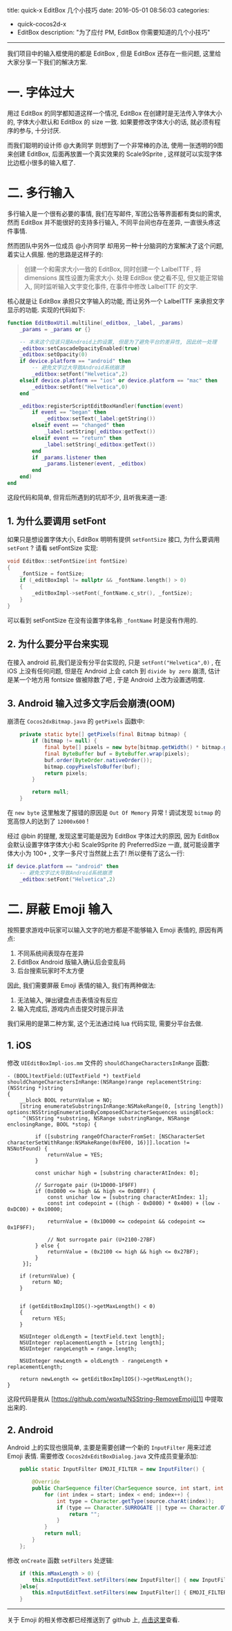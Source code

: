 title: quick-x EditBox 几个小技巧
date: 2016-05-01 08:56:03
categories:
- quick-cocos2d-x
- EditBox
description: "为了应付 PM, EditBox 你需要知道的几个小技巧"
---

我们项目中的输入框使用的都是 EditBox , 但是 EditBox 还存在一些问题, 这里给大家分享一下我们的解决方案.

# 一. 字体过大

用过 EditBox 的同学都知道这样一个情况, EditBox 在创建时是无法传入字体大小的, 字体大小默认和 EditBox 的 size 一致. 如果要修改字体大小的话, 就必须有程序的参与, 十分讨厌.

而我们聪明的设计师 @大勇同学 则想到了一个非常棒的办法, 使用一张透明的9图来创建 EditBox, 后面再放置一个真实效果的 Scale9Sprite , 这样就可以实现字体比边框小很多的输入框了.


# 二. 多行输入

多行输入是一个很有必要的事情, 我们在写邮件, 军团公告等界面都有类似的需求, 然而 EditBox 并不能很好的支持多行输入, 不同平台间也存在差异, 一直很头疼这件事情. 

然而团队中另外一位成员 @小齐同学 却用另一种十分脑洞的方案解决了这个问题, 着实让人佩服. 他的思路是这样子的:

> 创建一个和需求大小一致的 EditBox, 同时创建一个 LalbelTTF , 将 dimensions 属性设置为需求大小. 处理 EditBox 使之看不见, 但又能正常输入, 同时监听输入文字变化事件, 在事件中修改 LalbelTTF 的文字.


核心就是让 EditBox 承担只文字输入的功能, 而让另外一个 LalbelTTF 来承担文字显示的功能. 实现的代码如下:

```lua
function EditBoxUtil.multiline(_editbox, _label, _params)
    _params = _params or {}

    -- 本来这个应该只是Android上的设置, 但是为了避免平台的差异性, 因此统一处理
    _editbox:setCascadeOpacityEnabled(true)
    _editbox:setOpacity(0)
    if device.platform == "android" then
        -- 避免文字过大导致Android系统崩溃
        _editbox:setFont("Helvetica",2)
    elseif device.platform == "ios" or device.platform == "mac" then
        _editbox:setFont("Helvetica",0)
    end

    _editbox:registerScriptEditBoxHandler(function(event)  
        if event == "began" then  
            _editbox:setText(_label:getString())
        elseif event == "changed" then
            _label:setString(_editbox:getText())
        elseif event == "return" then
            _label:setString(_editbox:getText())
        end
        if _params.listener then
            _params.listener(event, _editbox)
        end
    end)
end
```

这段代码和简单, 但背后所遇到的坑却不少, 且听我来道一道:

## 1. 为什么要调用 setFont

如果只是想设置字体大小, EditBox 明明有提供 `setFontSize` 接口, 为什么要调用 `setFont` ? 请看 setFontSize 实现:

```cpp
void EditBox::setFontSize(int fontSize)
{
    _fontSize = fontSize;
    if (_editBoxImpl != nullptr && _fontName.length() > 0)
    {
        _editBoxImpl->setFont(_fontName.c_str(), _fontSize);
    }
}
```

可以看到 setFontSize 在没有设置字体名称 `_fontName` 时是没有作用的.

## 2. 为什么要分平台来实现

在接入 android 前,我们是没有分平台实现的, 只是 `setFont("Helvetica",0)` , 在 iOS 上没有任何问题, 但是在 Android 上会 catch 到 `divide by zero` 崩溃, 估计是某一个地方用 fontsize 做被除数了吧 , 于是 Android 上改为设置透明度.

## 3. Android 输入过多文字后会崩溃(OOM)

崩溃在 `Cocos2dxBitmap.java` 的 `getPixels` 函数中:
```java
    private static byte[] getPixels(final Bitmap bitmap) {
        if (bitmap != null) {
            final byte[] pixels = new byte[bitmap.getWidth() * bitmap.getHeight() * 4];
            final ByteBuffer buf = ByteBuffer.wrap(pixels);
            buf.order(ByteOrder.nativeOrder());
            bitmap.copyPixelsToBuffer(buf);
            return pixels;
        }

        return null;
    }
```

在 `new byte` 这里触发了报错的原因是 `Out Of Memory` 异常 ! 调试发现 `bitmap` 的宽高惊人的达到了 `12000x600` ! 

经过 @bin 的提醒, 发现这里可能是因为 EditBox 字体过大的原因, 因为 EditBox 会默认设置字体字体大小和 Scale9Sprite 的 PreferredSize 一直, 就可能设置字体大小为 100+ , 文字一多尺寸当然就上去了! 所以便有了这么一行:

```lua
if device.platform == "android" then
    -- 避免文字过大导致Android系统崩溃
    _editbox:setFont("Helvetica",2)
```


# 二. 屏蔽 Emoji 输入

按照要求游戏中玩家可以输入文字的地方都是不能够输入 Emoji 表情的, 原因有两点:

1. 不同系统间表现存在差异
2. EditBox Android 版输入确认后会变乱码
3. 后台搜索玩家时不太方便

因此, 我们需要屏蔽 Emoji 表情的输入, 我们有两种做法:

1. 无法输入, 弹出键盘点击表情没有反应
2. 输入完成后, 游戏内点击提交时提示非法

我们采用的是第二种方案, 这个无法通过纯 lua 代码实现, 需要分平台去做.

## 1. iOS

修改 `UIEditBoxImpl-ios.mm` 文件的 `shouldChangeCharactersInRange` 函数:

```objc
- (BOOL)textField:(UITextField *) textField shouldChangeCharactersInRange:(NSRange)range replacementString:(NSString *)string
{
    __block BOOL returnValue = NO;
    [string enumerateSubstringsInRange:NSMakeRange(0, [string length]) options:NSStringEnumerationByComposedCharacterSequences usingBlock:
     ^(NSString *substring, NSRange substringRange, NSRange enclosingRange, BOOL *stop) {
         
         if ([substring rangeOfCharacterFromSet: [NSCharacterSet characterSetWithRange:NSMakeRange(0xFE00, 16)]].location != NSNotFound) {
             returnValue = YES;
         }
         
         const unichar high = [substring characterAtIndex: 0];
         
         // Surrogate pair (U+1D000-1F9FF)
         if (0xD800 <= high && high <= 0xDBFF) {
             const unichar low = [substring characterAtIndex: 1];
             const int codepoint = ((high - 0xD800) * 0x400) + (low - 0xDC00) + 0x10000;
             
             returnValue = (0x1D000 <= codepoint && codepoint <= 0x1F9FF);
             
             // Not surrogate pair (U+2100-27BF)
         } else {
             returnValue = (0x2100 <= high && high <= 0x27BF);
         }
     }];
    
    if (returnValue) {
        return NO;
    }
    
    
    if (getEditBoxImplIOS()->getMaxLength() < 0)
    {
        return YES;
    }
    
    NSUInteger oldLength = [textField.text length];
    NSUInteger replacementLength = [string length];
    NSUInteger rangeLength = range.length;
    
    NSUInteger newLength = oldLength - rangeLength + replacementLength;
    
    return newLength <= getEditBoxImplIOS()->getMaxLength();
}
```

这段代码是我从 [https://github.com/woxtu/NSString-RemoveEmoji][1] 中提取出来的.

## 2. Android

Android 上的实现也很简单, 主要是需要创建一个新的 `InputFilter` 用来过滤 Emoji 表情. 需要修改 `Cocos2dxEditBoxDialog.java` 文件成员变量添加:

```java
    public static InputFilter EMOJI_FILTER = new InputFilter() {

        @Override
        public CharSequence filter(CharSequence source, int start, int end, Spanned dest, int dstart, int dend) {
            for (int index = start; index < end; index++) {
                int type = Character.getType(source.charAt(index));
                if (type == Character.SURROGATE || type == Character.OTHER_SYMBOL || type == Character.PRIVATE_USE) {
                    return "";
                }
            }
            return null;
        }
    };
```

修改 `onCreate` 函数 `setFilters` 处逻辑:

```java
    if (this.mMaxLength > 0) {
        this.mInputEditText.setFilters(new InputFilter[] { new InputFilter.LengthFilter(this.mMaxLength), EMOJI_FILTER });
    }else{
        this.mInputEditText.setFilters(new InputFilter[] { EMOJI_FILTER });
    }
```

---

关于 Emoji 的相关修改都已经推送到了 github 上, [点击这里][2]查看.


[1]: https://github.com/woxtu/NSString-RemoveEmoji
[2]: https://github.com/mafiagame/quick-cocos2d-x/commit/8a7c27aedb919e0ae5d178d688b704e620c2c1bb